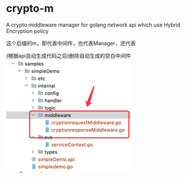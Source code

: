 # crypto-m
A crypto middleware manager for golang network api which use Hybrid Encryption policy

这个后缀的m，即代表中间件，也代表Manager，还代表

(根据api自动生成代码之后)删除自动生成的空白中间件
![img.png](assets/img.png)